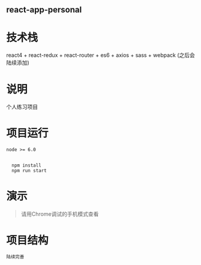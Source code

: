 ## react-app-personal


# 技术栈
react4 + react-redux + react-router + es6 + axios + sass + webpack
(之后会陆续添加)
# 说明
个人练习项目

# 项目运行
`node >= 6.0`
```

  npm install 
  npm run start
```
# 演示
> 请用Chrome调试的手机模式查看

# 项目结构
```javascript
陆续完善

```
